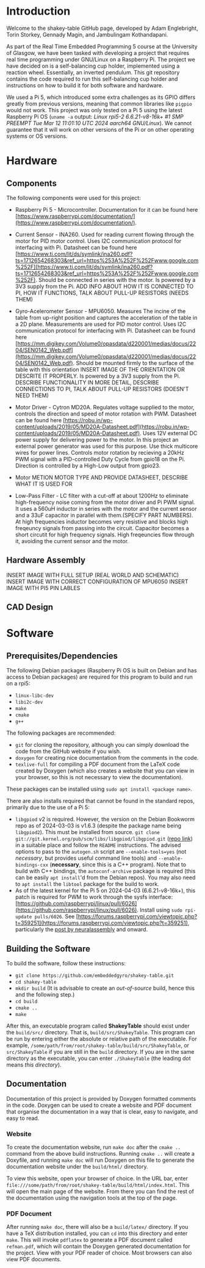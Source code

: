 # Introduction
Welcome to the shakey-table GitHub page, developed by Adam Englebright, Torin Storkey, Gennady Magin, and Jambulingam Kothandapani.

As part of the Real Time Embedded Programming 5 course at the University of Glasgow,
we have been tasked with developing a project that requires real time programming under GNU/Linux on a Raspberry Pi.
The project we have decided on is a self-balancing cup holder, implemented using a reaction wheel.
Essentially, an inverted pendulum. This git repository contains the code required to run this
self-balancing cup holder and instructions on how to build it for both software and hardware.

We used a Pi 5, which introduced some extra challenges as its GPIO differs greatly from
previous versions, meaning that common libraries like `pigpio` would not work.
This project was only tested on a Pi 5 using the latest Raspberry Pi OS
(`uname -a` output: *Linux rpi5-2 6.6.21-v8-16k+ #1 SMP PREEMPT Tue Mar 12 11:01:10 UTC 2024 aarch64 GNU/Linux*).
We cannot guarantee that it will work on other versions of the Pi or on other operating systems
or OS versions.

# Hardware

## Components

The following components were used for this project:
* Raspberry Pi 5 - Microcontroller. Documentation for it can be found here [https://www.raspberrypi.com/documentation/](https://www.raspberrypi.com/documentation/).
* Current Sensor - INA260. Used for reading current flowing through the motor for PID motor control. Uses I2C communication protocol for interfacing with Pi. Datasheet can be found here [https://www.ti.com/lit/ds/symlink/ina260.pdf?ts=1712654268303&ref_url=https%253A%252F%252Fwww.google.com%252F](https://www.ti.com/lit/ds/symlink/ina260.pdf?ts=1712654268303&ref_url=https%253A%252F%252Fwww.google.com%252F).
Should be connected in series with the motor. Is powered by a 3V3 supply from the Pi. 
ADD INFO ABOUT HOW IT IS CONNECTED TO PI, HOW IT FUNCTIONS, TALK ABOUT PULL-UP RESISTORS (NEEDS THEM)

* Gyro-Acelerometer Sensor - MPU6050. Measures The incine of the table from up-right position and captures the acceleration of the table in a 2D plane. Measurements are used for PID motor control. Uses I2C communication protocol for interfacing with Pi. Datasheet can be found here [https://mm.digikey.com/Volume0/opasdata/d220001/medias/docus/2204/SEN0142_Web.pdf](https://mm.digikey.com/Volume0/opasdata/d220001/medias/docus/2204/SEN0142_Web.pdf).
Should be mounted firmly to the surface of the table with this orientation INSERT IMAGE OF THE ORIENTATION OR DESCRITE IT PROPERLY. Is powered by a 3V3 supply from the Pi. 
DESCRIBE FUNCTIONALITY IN MORE DETAIL, DESCRIBE CONNECTIONS TO PI, TALK ABOUT PULL-UP RESISTORS (DOESN'T NEED THEM)

* Motor Driver - Cytron MD20A. Regulates voltage supplied to the motor, controls the direction and speed of motor rotation with PWM. Datasheet can be found here [https://robu.in/wp-content/uploads/2019/05/MD20A-Datasheet.pdf](https://robu.in/wp-content/uploads/2019/05/MD20A-Datasheet.pdf).
Uses 12V external DC power supply for delivering power to the motor. In this project an external power generator was used for this purpose. Use thick multicore wires for power lines.
Controls motor rotation by recieving a 20kHz PWM signal with a PID-controlled Duty Cycle from gpio18 on the Pi. Direction is controlled by a High-Low output from gpio23.

* Motor METION MOTOR TYPE AND PROVIDE DATASHEET, DESCRIBE WHAT IT IS USED FOR

* Low-Pass Filter - LC filter with a cut-off at about 1200Hz to eliminate high-frequency noise coming from the motor driver and Pi PWM signal. 
It uses a 560uH inductor in series with the motor and the current sensor and a 33uF capacitor in parallel with them.(SPECIFY PART NUMBERS). At high frequencies inductor becomes very resistive and blocks high freqeuncy signals from passing into the circuit. Capacitor becomes a short circutit for high frequency signals. High freqeuncies flow through it, avoiding the current sensor and the motor.

## Hardware Assembly

INSERT IMAGE WITH FULL SETUP (REAL WORLD AND SCHEMATIC)
INSERT IMAGE WITH CORRECT CONFIGURATION OF MPU6050
INSERT IMAGE WITH PI5 PIN LABLES

## CAD Design

# Software
## Prerequisites/Dependencies
The following Debian packages (Raspberry Pi OS is built on Debian and has access to Debian packages) are required for this program to build and run on a rpi5:
* `linux-libc-dev`
* `libi2c-dev`
* `make`
* `cmake`
* `g++`

The following packages are recommended:
* `git` for cloning the repository, although you can simply download the code from the GitHub website if you wish.
* `doxygen` for creating nice documentation from the comments in the code.
* `texlive-full` for compiling a PDF document from the LaTeX code created by Doxygen (which also creates a website that you can view in your browser,
so this is not necessary to view the documentation).

These packages can be installed using `sudo apt install <package name>`.

There are also installs required that cannot be found in the standard repos, primarily due to the use of a Pi 5:
* `libgpiod` v2 is required. However, the version on the Debian Bookworm repo as of 2024-03-03 is v1.6.3 (despite the package name being `libgpiod2`).
This must be installed from source. `git clone git://git.kernel.org/pub/scm/libs/libgpiod/libgpiod.git`
([repo link](https://git.kernel.org/pub/scm/libs/libgpiod/libgpiod.git/)) in a suitable place and follow the `README` instructions.
The advised options to pass to the `autogen.sh` script are `--enable-tools=yes` (not *necessary*, but provides useful command line tools)
and `--enable-bindings-cxx` (**necessary**, since this is a C++ program). Note that to build with C++ bindings, the `autoconf-archive` package is required
(this can be easily `apt install`'d from the Debian repos). You may also need to `apt install` the `libtool` package for the build to work.
* As of the latest kernel for the Pi 5 on 2024-04-03 (6.6.21-v8-16k+), this patch is required for PWM to work through the sysfs interface:
[https://github.com/raspberrypi/linux/pull/6026](https://github.com/raspberrypi/linux/pull/6026). Install using `sudo rpi-update pulls/6026`.
See [https://forums.raspberrypi.com/viewtopic.php?t=359251](https://forums.raspberrypi.com/viewtopic.php?t=359251),
particularly the [post by neuralassembly](https://forums.raspberrypi.com/viewtopic.php?p=2202349#p2202349) and onward.

## Building the Software
To build the software, follow these instructions:
* `git clone https://github.com/embeddedgyro/shakey-table.git`
* `cd shakey-table`
* `mkdir build` (It is advisable to create an *out-of-source* build, hence this and the following step.)
* `cd build`
* `cmake ..`
* `make`

After this, an executable program called **ShakeyTable** should exist under the `build/src/` directory.
That is, `build/src/ShakeyTable`. This program can be run by entering either the absolute or relative
path of the executable. For example, `/some/path/from/root/shakey-table/build/src/ShakeyTable`, or
`src/ShakeyTable` if you are still in the `build` directory. If you are in the same directory as the
executable, you can enter `./ShakeyTable` (the leading dot means *this directory*).

## Documentation
Documentation of this project is provided by Doxygen formatted comments in the code.
Doxygen can be used to create a website and PDF document that organise the documentation
in a way that is clear, easy to navigate, and easy to read.

### Website
To create the documentation website, run `make doc` after the `cmake ..` command from the above build instructions.
Running `cmake ..` will create a Doxyfile, and running `make doc` will run Doxygen on this file to generate
the documentation website under the `build/html/` directory.

To view this website, open your browser of choice.
In the URL bar, enter `file:///some/path/from/root/shakey-table/build/html/index.html`. This will open the
main page of the website. From there you can find the rest of the documentation using the navigation
tools at the top of the page.

### PDF Document
After running `make doc`, there will also be a `build/latex/` directory. If you have a TeX distribution
installed, you can `cd` into this directory and enter `make`. This will invoke `pdflatex` to generate
a PDF document called `refman.pdf`, which will contain the Doxygen generated documentation for the project.
View with your PDF reader of choice. Most browsers can also view PDF documents.
